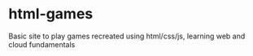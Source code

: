 # html-games
Basic site to play games recreated using html/css/js, learning web and cloud fundamentals 
